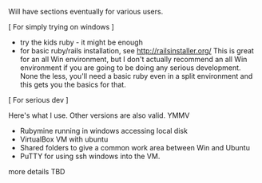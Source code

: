 Will have sections eventually for various users.

[ For simply trying on windows ]

- try the kids ruby - it might be enough
- for basic ruby/rails installation, see http://railsinstaller.org/
This is great for an all Win environment, but I don't actually recommend an all Win environment if you are going
to be doing any serious development. None the less, you'll need a basic ruby even in a split environment and this
gets you the basics for that.

[ For serious dev ]

Here's what I use. Other versions are also valid. YMMV
- Rubymine running in windows accessing local disk
- VirtualBox VM with ubuntu
- Shared folders to give a common work area between Win and Ubuntu
- PuTTY for using ssh windows into the VM.


more details TBD
